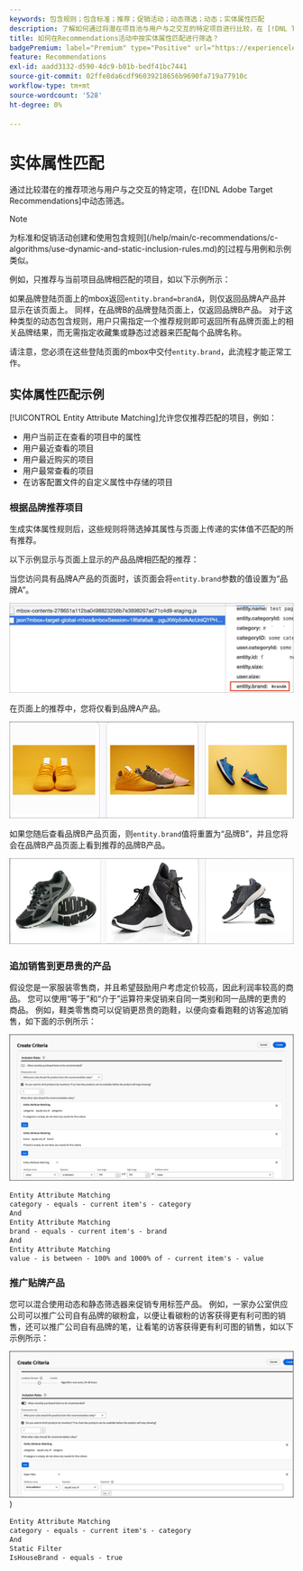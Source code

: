 ```yaml
---
keywords: 包含规则；包含标准；推荐；促销活动；动态筛选；动态；实体属性匹配
description: 了解如何通过将潜在项目池与用户与之交互的特定项目进行比较，在 [!DNL Target Recommendations] 中动态筛选。
title: 如何在Recommendations活动中按实体属性匹配进行筛选？
badgePremium: label="Premium" type="Positive" url="https://experienceleague.adobe.com/docs/target/using/introduction/intro.html?lang=en#premium newtab=true" tooltip="查看Target Premium中包含的内容。"
feature: Recommendations
exl-id: aadd3132-d590-4dc9-b01b-bedf41bc7441
source-git-commit: 02ffe8da6cdf96039218656b9690fa719a77910c
workflow-type: tm+mt
source-wordcount: '528'
ht-degree: 0%

---
```


# 实体属性匹配

通过比较潜在的推荐项池与用户与之交互的特定项，在[!DNL Adobe Target Recommendations]中动态筛选。

>[!NOTE]
>
>为标准和促销活动创建和使用包含规则](/help/main/c-recommendations/c-algorithms/use-dynamic-and-static-inclusion-rules.md)的[过程与用例和示例类似。

例如，只推荐与当前项目品牌相匹配的项目，如以下示例所示：

如果品牌登陆页面上的mbox返回`entity.brand=brandA`，则仅返回品牌A产品并显示在该页面上。 同样，在品牌B的品牌登陆页面上，仅返回品牌B产品。 对于这种类型的动态包含规则，用户只需指定一个推荐规则即可返回所有品牌页面上的相关品牌结果，而无需指定收藏集或静态过滤器来匹配每个品牌名称。

请注意，您必须在这些登陆页面的mbox中交付`entity.brand`，此流程才能正常工作。

## 实体属性匹配示例

[!UICONTROL Entity Attribute Matching]允许您仅推荐匹配的项目，例如：

* 用户当前正在查看的项目中的属性
* 用户最近查看的项目
* 用户最近购买的项目
* 用户最常查看的项目
* 在访客配置文件的自定义属性中存储的项目

### 根据品牌推荐项目

生成实体属性规则后，这些规则将筛选掉其属性与页面上传递的实体值不匹配的所有推荐。

以下示例显示与页面上显示的产品品牌相匹配的推荐：

当您访问具有品牌A产品的页面时，该页面会将`entity.brand`参数的值设置为“品牌A”。

![示例Target调用](/help/main/c-recommendations/c-algorithms/assets/example-target-call.png)

在页面上的推荐中，您将仅看到品牌A产品。

![品牌A推荐](/help/main/c-recommendations/c-algorithms/assets/brandA.png)

如果您随后查看品牌B产品页面，则`entity.brand`值将重置为“品牌B”，并且您将会在品牌B产品页面上看到推荐的品牌B产品。

![品牌B推荐](/help/main/c-recommendations/c-algorithms/assets/brandB.png)

### 追加销售到更昂贵的产品

假设您是一家服装零售商，并且希望鼓励用户考虑定价较高，因此利润率较高的商品。 您可以使用“等于”和“介于”运算符来促销来自同一类别和同一品牌的更贵的商品。 例如，鞋类零售商可以促销更昂贵的跑鞋，以便向查看跑鞋的访客追加销售，如下面的示例所示：

![追加销售](/help/main/c-recommendations/c-algorithms/assets/upsell-new.png)

```
Entity Attribute Matching
category - equals - current item's - category 
And 
Entity Attribute Matching
brand - equals - current item's - brand 
And 
Entity Attribute Matching
value - is between - 100% and 1000% of - current item's - value
```

### 推广贴牌产品

您可以混合使用动态和静态筛选器来促销专用标签产品。 例如，一家办公室供应公司可以推广公司自有品牌的碳粉盒，以便让看碳粉的访客获得更有利可图的销售，还可以推广公司自有品牌的笔，让看笔的访客获得更有利可图的销售，如以下示例所示：

![家庭品牌](/help/main/c-recommendations/c-algorithms/assets/housebrand-new.png)
)

```
Entity Attribute Matching
category - equals - current item's - category 
And
Static Filter
IsHouseBrand - equals - true
```
